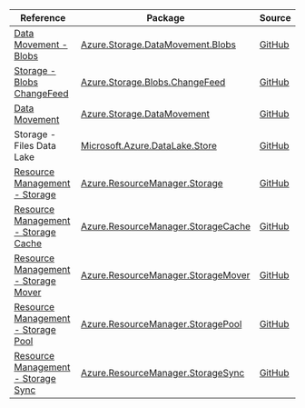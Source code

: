 | Reference | Package | Source |
|---|---|---|
|[Data Movement - Blobs](storage.datamovement.blobs-readme.md)|[Azure.Storage.DataMovement.Blobs](https://www.nuget.org/packages/Azure.Storage.DataMovement.Blobs)|[GitHub](https://github.com/Azure/azure-sdk-for-net/blob/main/sdk/storage/Azure.Storage.DataMovement.Blobs)|
|[Storage - Blobs ChangeFeed](storage.blobs.changefeed-readme.md)|[Azure.Storage.Blobs.ChangeFeed](https://www.nuget.org/packages/Azure.Storage.Blobs.ChangeFeed)|[GitHub](https://github.com/Azure/azure-sdk-for-net/blob/main/sdk/storage/Azure.Storage.Blobs.ChangeFeed)|
|[Data Movement](storage.datamovement-readme.md)|[Azure.Storage.DataMovement](https://www.nuget.org/packages/Azure.Storage.DataMovement)|[GitHub](https://github.com/Azure/azure-sdk-for-net/blob/main/sdk/storage/Azure.Storage.DataMovement)|
|Storage - Files Data Lake|[Microsoft.Azure.DataLake.Store](https://www.nuget.org/packages/Microsoft.Azure.DataLake.Store)|[GitHub](https://github.com/Azure/azure-sdk-for-net/blob/main/)|
|[Resource Management - Storage](resourcemanager.storage-readme.md)|[Azure.ResourceManager.Storage](https://www.nuget.org/packages/Azure.ResourceManager.Storage)|[GitHub](https://github.com/Azure/azure-sdk-for-net/blob/main/sdk/storage/Azure.ResourceManager.Storage)|
|[Resource Management - Storage Cache](resourcemanager.storagecache-readme.md)|[Azure.ResourceManager.StorageCache](https://www.nuget.org/packages/Azure.ResourceManager.StorageCache)|[GitHub](https://github.com/Azure/azure-sdk-for-net/blob/main/sdk/storagecache/Azure.ResourceManager.StorageCache)|
|[Resource Management - Storage Mover](resourcemanager.storagemover-readme.md)|[Azure.ResourceManager.StorageMover](https://www.nuget.org/packages/Azure.ResourceManager.StorageMover)|[GitHub](https://github.com/Azure/azure-sdk-for-net/blob/main/sdk/storagemover/Azure.ResourceManager.StorageMover)|
|[Resource Management - Storage Pool](resourcemanager.storagepool-readme.md)|[Azure.ResourceManager.StoragePool](https://www.nuget.org/packages/Azure.ResourceManager.StoragePool)|[GitHub](https://github.com/Azure/azure-sdk-for-net/blob/main/sdk/storagepool/Azure.ResourceManager.StoragePool)|
|[Resource Management - Storage Sync](resourcemanager.storagesync-readme.md)|[Azure.ResourceManager.StorageSync](https://www.nuget.org/packages/Azure.ResourceManager.StorageSync)|[GitHub](https://github.com/Azure/azure-sdk-for-net/blob/main/sdk/storagesync/Azure.ResourceManager.StorageSync)|

